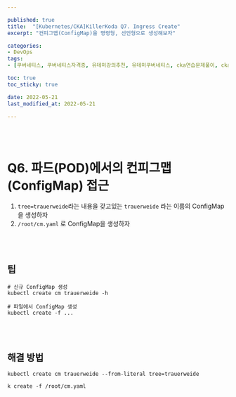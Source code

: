 ```yaml
---

published: true
title:  "[Kubernetes/CKA]KillerKoda Q7. Ingress Create"
excerpt: "컨피그맵(ConfigMap)을 명령형, 선언형으로 생성해보자"

categories:
- DevOps
tags:
- [쿠버네티스, 쿠버네티스자격증, 유데미강의추천, 유데미쿠버네티스, cka연습문제풀이, cka덤프, cka기출문제, cka, kubernetes, kubernetesnetworking, k8s, DevOpsengineer, 데브옵스, 데브옵스엔지니어, killerkoda, killersh, killershell, cka모의고사]

toc: true
toc_sticky: true

date: 2022-05-21
last_modified_at: 2022-05-21

---
```


<br/><br/>

# Q6. 파드(POD)에서의 컨피그맵(ConfigMap) 접근

1. `tree=trauerweide`라는 내용을 갖고있는 `trauerweide` 라는 이름의 ConfigMap 을 생성하자
2. `/root/cm.yaml` 로 ConfigMap을 생성하자

<br/><br/>

## 팁

```
# 신규 ConfigMap 생성
kubectl create cm trauerweide -h

# 파일에서 ConfigMap 생성
kubectl create -f ...
```

<br/><br/>

## 해결 방법

```
kubectl create cm trauerweide --from-literal tree=trauerweide

k create -f /root/cm.yaml
```

<br/>